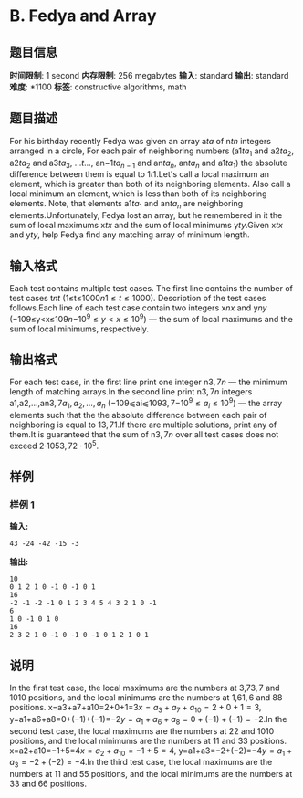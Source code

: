 # B. Fedya and Array

## 题目信息

**时间限制**: 1 second
**内存限制**: 256 megabytes
**输入**: standard
**输出**: standard
**难度**: *1100
**标签**: constructive algorithms, math

## 题目描述

For his birthday recently Fedya was given an array a$t$$a$ of n$t$$n$ integers arranged in a circle, For each pair of neighboring numbers (a1$t$$a_1$ and a2$t$$a_2$, a2$t$$a_2$ and a3$t$$a_3$, …$t$$\ldots$, an−1$t$$a_{n - 1}$ and an$t$$a_n$, an$t$$a_n$ and a1$t$$a_1$) the absolute difference between them is equal to 1$t$$1$.Let's call a local maximum an element, which is greater than both of its neighboring elements. Also call a local minimum an element, which is less than both of its neighboring elements. Note, that elements a1$t$$a_1$ and an$t$$a_n$ are neighboring elements.Unfortunately, Fedya lost an array, but he remembered in it the sum of local maximums x$t$$x$ and the sum of local minimums y$t$$y$.Given x$t$$x$ and y$t$$y$, help Fedya find any matching array of minimum length.

## 输入格式

Each test contains multiple test cases. The first line contains the number of test cases t$n$$t$ (1≤t≤1000$n$$1 \le t \le 1000$). Description of the test cases follows.Each line of each test case contain two integers x$n$$x$ and y$n$$y$ (−109≤y<x≤109$n$$-10^{9} \le y < x \le 10^{9}$) — the sum of local maximums and the sum of local minimums, respectively.

## 输出格式

For each test case, in the first line print one integer n$3, 7$$n$ — the minimum length of matching arrays.In the second line print n$3, 7$$n$ integers a1,a2,…,an$3, 7$$a_1, a_2, \ldots, a_n$ (−109⩽ai⩽109$3, 7$$-10^{9} \leqslant a_i \leqslant 10^{9}$) — the array elements such that the the absolute difference between each pair of neighboring is equal to 1$3, 7$$1$.If there are multiple solutions, print any of them.It is guaranteed that the sum of n$3, 7$$n$ over all test cases does not exceed 2⋅105$3, 7$$2 \cdot 10^{5}$.

## 样例

### 样例 1

**输入:**
```
43 -24 -42 -15 -3
```

**输出:**
```
10
0 1 2 1 0 -1 0 -1 0 1
16
-2 -1 -2 -1 0 1 2 3 4 5 4 3 2 1 0 -1 
6
1 0 -1 0 1 0
16
2 3 2 1 0 -1 0 -1 0 -1 0 1 2 1 0 1
```

## 说明

In the first test case, the local maximums are the numbers at 3,7$3, 7$ and 10$10$ positions, and the local minimums are the numbers at 1,6$1, 6$ and 8$8$ positions. x=a3+a7+a10=2+0+1=3$x = a_3 + a_7 + a_{10} = 2 + 0 + 1 = 3$, y=a1+a6+a8=0+(−1)+(−1)=−2$y = a_1 + a_6 + a_8 = 0 + (-1) + (-1) = -2$.In the second test case, the local maximums are the numbers at 2$2$ and 10$10$ positions, and the local minimums are the numbers at 1$1$ and 3$3$ positions. x=a2+a10=−1+5=4$x = a_2 + a_{10} = -1 + 5 = 4$, y=a1+a3=−2+(−2)=−4$y = a_1 + a_3 = -2 + (-2) = -4$.In the third test case, the local maximums are the numbers at 1$1$ and 5$5$ positions, and the local minimums are the numbers at 3$3$ and 6$6$ positions.
